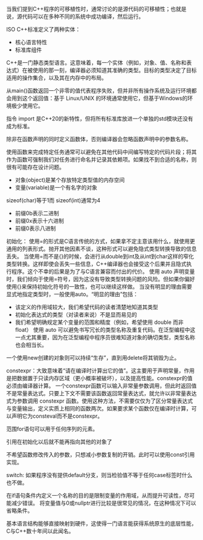 当我们提到C++程序的可移植性时，通常讨论的是源代码的可移植性；也就是说，源代码可以在多种不同的系统中成功编译，然后运行。

ISO C++标准定义了两种实体：
- 核心语言特性
- 标准库组件

C++是一门静态类型语言。这意味着，每一个实体（例如，对象、值、名称和表达式）在被使用的那一刻，编译器必须知道其准确的类型。目标的类型决定了目标适用的操作集合，以及其在内存中的布局。

从main()函数返回一个非零的值代表程序失败，但并非所有操作系统及运行环境都会用到这个返回值：基于 Linux/UNIX 的环境通常使用它，但基于Windows的环境极少使用它。

指令 import 是C++20的新特性，但将所有标准库放进一个单独的std模块还没有成为标准。

除非在函数声明的同时定义函数体，否则编译器会忽略函数声明中的参数名称。

使用函数来完成特定任务通常可以避免在其他代码中间编写特定的代码片段；将其作为函数可强制我们对任务进行命名并记录其依赖项。如果找不到合适的名称，则很有可能存在设计问题。

- 对象(object)是某个存放特定类型值的内存空间
- 变量(variable)是一个有名字的对象

sizeof(char)等于1而 sizeof(int)通常为4
- 前缀0b表示二进制
- 前缀0x表示十六进制
- 前缀0表示八进制

初始化：
使用=的形式是C语言传统的方式，如果拿不定主意该用什么，就使用更通用的列表形式。抛开其他因素不谈，这种形式可以避免隐式类型转换导致的信息丢失。
当使用=而不是{}的时候，会进行从double到int及从int到char这样的窄化类型转换。这样即使会丢失一些信息，C++编译器也会接受这个后果并且隐式执行程序。这个不幸的后果是为了与C语言兼容而付出的代价。
使用 auto 声明变量时，我们倾向于使用=符号，因为这没有导致类型转换问题的风险。但如果你偏好使用{}来保持初始化符号的一致性，也可以继续这样做。
当没有明显的理由需要显式地指定类型时，一般使用auto。“明显的理由”包括：
- 该定义的作用域较大，我们希望代码的读者清楚地知道其类型
- 初始化表达式的类型（对读者来说）不是显而易见的
- 我们希望明确规定某个变量的范围和精度（例如，希望使用 double 而非 float）
使用 auto 可以避免书写冗长的类型名称及重复代码。在泛型编程中这一点尤其重要，因为在泛型编程中程序员很难知道对象的确切类型，类型名称也会相当长。

一个使用new创建的对象则可以持续“生存”，直到用delete将其销毁为止。

constexpr：大致意味着“请在编译时计算出它的值”。这主要用于声明常量，作用是把数据置于只读内存区域（更小概率被破坏），以及提高性能。constexpr的值必须由编译器计算。
一个constexpr函数可以输入非常量参数调用，但此时返回值不是常量表达式。只要上下文不需要该函数返回常量表达式，就允许以非常量表达式为参数调用 constexpr 函数。使用这种方法，不需要仅仅为了区分常量表达式与变量输出，定义实质上相同的函数两次。如果要求某个函数仅在编译时计算，可以声明它为consteval而不是constexpr。

范围for语句可以用于任何序列的元素。

引用在初始化以后就不能再指向其他的对象了

不希望函数修改传入的参数，只想减小参数复制的开销。此时可以使用const引用实现。

switch: 如果程序没有提供default分支，则当检验值不等于任何case标签时什么也不做。

在if语句条件内定义一个名称的目的是限制变量的作用域，从而提升可读性，尽可能减少错误。
将变量值与0或nullptr进行比较是很常见的情况，在这种情况下可以省略条件。

基本语言结构能够直接映射到硬件，这使得一门语言能获得系统原生的底层性能，C与C++数十年间以此闻名。